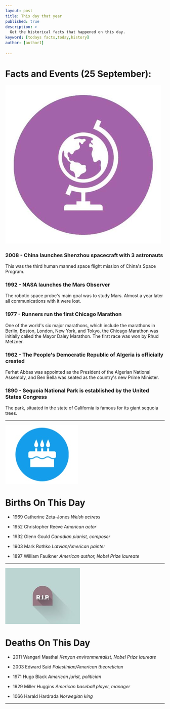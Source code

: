 ```yaml
---
layout: post
title: This day that year
published: true
description: >
  Get the historical facts that happened on this day.
keyword: [todays facts,today,history]
author: [author1]

---
```

# Facts and Events (25 September):

![Fact](/assets/img/blog/fact.jpg)

### 2008 - China launches Shenzhou spacecraft with 3 astronauts
This was the third human manned space flight mission of China's Space Program.

### 1992 - NASA launches the Mars Observer
The robotic space probe's main goal was to study Mars. Almost a year later all communications with it were lost.

### 1977 - Runners run the first Chicago Marathon
One of the world's six major marathons, which include the marathons in Berlin, Boston, London, New York, and Tokyo, the Chicago Marathon was initially called the Mayor Daley Marathon. The first race was won by Rhud Metzner.

### 1962 - The People's Democratic Republic of Algeria is officially created
Ferhat Abbas was appointed as the President of the Algerian National Assembly, and Ben Bella was seated as the country's new Prime Minister.

### 1890 - Sequoia National Park is established by the United States Congress
The park, situated in the state of California is famous for its giant sequoia trees.

---
![Bday](/assets/img/blog/bday.jpg)

# Births On This Day


* 1969 Catherine Zeta-Jones
*Welsh actress*

* 1952 Christopher Reeve
*American actor*

* 1932 Glenn Gould
*Canadian pianist, composer*

* 1903 Mark Rothko
*Latvian/American painter*

* 1897 William Faulkner
*American author, Nobel Prize laureate*

---
![Rip](/assets/img/blog/rip.jpg)

# Deaths On This Day

* 2011 Wangari Maathai
*Kenyan environmentalist, Nobel Prize laureate*

* 2003 Edward Said
*Palestinian/American theoretician*

* 1971 Hugo Black
*American jurist, politician*

* 1929 Miller Huggins
*American baseball player, manager*

* 1066 Harald Hardrada
*Norwegian king*

---
